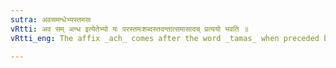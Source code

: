 ```yaml
---
sutra: अवसमन्धेभ्यस्तमसः
vRtti: अव सम् अन्ध इत्येतेभ्यो यः परस्तमःशब्दस्तदन्तात्समासादच् प्रत्ययो भवति ॥
vRtti_eng: The affix _ach_ comes after the word _tamas_ when preceded by the words _ava_, _sam_ and _andha_ in a compound.

---
```

